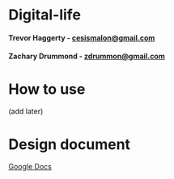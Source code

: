 # Digital-life                            
#### Trevor Haggerty - cesismalon@gmail.com 
#### Zachary Drummond - zdrummon@gmail.com  

# How to use
(add later)

# Design document
[Google Docs](https://docs.google.com/document/d/1rphPtCc_cWuHt6nPsrO8QDHxlSxieo9ywmOj1b8cb4s/edit?usp=sharing)